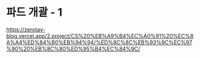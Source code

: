 # 파드 개괄 - 1
https://zerotay-blog.vercel.app/2.project/CS%20%EB%A9%B4%EC%A0%91%20%EC%8A%A4%ED%84%B0%EB%94%94/%ED%8C%8C%EB%93%9C%EC%97%90%20%EB%8C%80%ED%95%B4%EC%84%9C/

